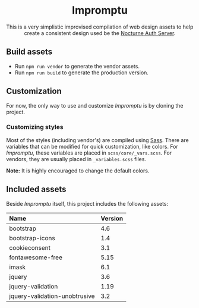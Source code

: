 
<h1 align="center">
  Impromptu
</h1>

<p align="center">
  This is a very simplistic improvised compilation of web design assets to help create a consistent design used be the <a href="https://github.com/leandroslc/nocturne-auth-server">Nocturne Auth Server</a>.
</p>

## Build assets
- Run `npm run vendor` to generate the vendor assets.
- Run `npm run build` to generate the production version.


## Customization
For now, the only way to use and customize _Impromptu_ is by cloning the project.


### Customizing styles
Most of the styles (including vendor's) are compiled using [Sass](https://sass-lang.com). There are variables that can be modified for quick customization, like colors. For _Impromptu_, these variables are placed in `scss/core/_vars.scss`. For vendors, they are usually placed in `_variables.scss` files.

**Note:** It is highly encouraged to change the default colors.


## Included assets
Beside _Impromptu_ itself, this project includes the following assets:

Name                           | Version
:----------------------------- | :------
bootstrap                      | 4.6
bootstrap-icons                | 1.4
cookieconsent                  | 3.1
fontawesome-free               | 5.15
imask                          | 6.1
jquery                         | 3.6
jquery-validation              | 1.19
jquery-validation-unobtrusive  | 3.2
